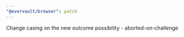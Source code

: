 ```yaml
---
"@evervault/browser": patch
---
```


Change casing on the new outcome possibility - aborted-on-challenge
